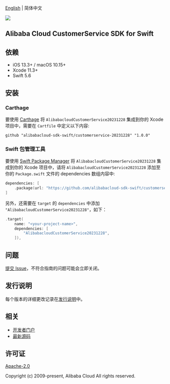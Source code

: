 [English](README.md) | 简体中文

![](https://aliyunsdk-pages.alicdn.com/icons/AlibabaCloud.svg)

## Alibaba Cloud CustomerService SDK for Swift

## 依赖

- iOS 13.3+ / macOS 10.15+
- Xcode 11.3+
- Swift 5.6

## 安装

### Carthage

要使用 [Carthage](https://github.com/Carthage/Carthage) 将 `AlibabacloudCustomerService20231228` 集成到你的 Xcode 项目中，需要在 `Cartfile` 中定义以下内容:

```ogdl
github "alibabacloud-sdk-swift/customerservice-20231228" "1.0.0"
```

### Swift 包管理工具

要使用 [Swift Package Manager](https://swift.org/package-manager/) 将 `AlibabacloudCustomerService20231228` 集成到你的 Xcode 项目中，请将 `AlibabacloudCustomerService20231228` 添加至你的 `Package.swift` 文件的 dependencies 数组内容中:

```swift
dependencies: [
    .package(url: "https://github.com/alibabacloud-sdk-swift/customerservice-20231228.git", from: "1.0.0")
]
```

另外，还需要在 `target` 的 `dependencies` 中添加 `"AlibabacloudCustomerService20231228"`，如下：

```swift
.target(
    name: "<your-project-name>",
    dependencies: [
        "AlibabacloudCustomerService20231228",
    ]),
```

## 问题

[提交 Issue](https://github.com/alibabacloud-sdk-swift/customerservice-20231228/issues/new)，不符合指南的问题可能会立即关闭。

## 发行说明

每个版本的详细更改记录在[发行说明](./ChangeLog.txt)中。

## 相关

* [开发者门户](https://next.api.aliyun.com/home)
* [最新源码](https://github.com/alibabacloud-sdk-swift/customerservice-20231228)

## 许可证

[Apache-2.0](http://www.apache.org/licenses/LICENSE-2.0)

Copyright (c) 2009-present, Alibaba Cloud All rights reserved.
